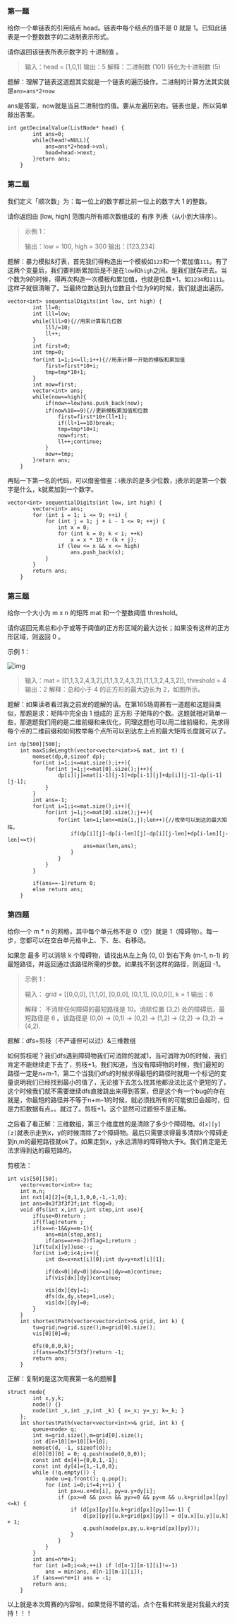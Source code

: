 ### 第一题

给你一个单链表的引用结点 head。链表中每个结点的值不是 0 就是 1。已知此链表是一个整数数字的二进制表示形式。

请你返回该链表所表示数字的 十进制值 。

> 输入：head = [1,0,1]
> 输出：5
> 解释：二进制数 (101) 转化为十进制数 (5)

题解：理解了链表这道题其实就是一个链表的遍历操作。二进制的计算方法其实就是`ans=ans*2+now`

ans是答案，now就是当且二进制位的值。要从左遍历到右。链表也是，所以简单敲出答案。

```
int getDecimalValue(ListNode* head) {
        int ans=0;
        while(head!=NULL){
            ans=ans*2+head->val;
            head=head->next;
        }return ans;
    }
```

### 第二题

我们定义「顺次数」为：每一位上的数字都比前一位上的数字大 1 的整数。

请你返回由 [low, high] 范围内所有顺次数组成的 有序 列表（从小到大排序）。

> 示例 1：
>
> 输出：low = 100, high = 300
> 输出：[123,234]

题解：暴力模拟&打表，首先我们得构造出一个模板如`123`和一个累加值`111`。有了这两个变量后，我们要判断累加后是不是在`low`和`high`之间。是我们就存进去。当个数为9的时候，得再次构造一次模板和累加值，也就是位数+1，如`1234`和`1111`。这样子就很清晰了。当最终位数达到九位数且个位为9的时候，我们就退出遍历。

```
vector<int> sequentialDigits(int low, int high) {
        int ll=0;
        int lll=low;
        while(lll>0){//用来计算有几位数
            lll/=10;
            ll++;
        }
        int first=0;
        int tmp=0;
        for(int i=1;i<=ll;i++){//用来计算一开始的模板和累加值
            first=first*10+i;
            tmp=tmp*10+1;
        }
        int now=first;
        vector<int> ans;
        while(now<=high){
            if(now>=low)ans.push_back(now);
            if(now%10==9){//更新模板累加值和位数
                first=first*10+(ll+1);
                if(ll+1==10)break;
                tmp=tmp*10+1;
                now=first;
                ll++;continue;
            }
            now+=tmp;
        }return ans;
    }
```

再贴一下第一名的代码，可以借鉴借鉴：i表示的是多少位数，j表示的是第一个数字是什么，k就累加到一个数字。

```
vector<int> sequentialDigits(int low, int high) {
        vector<int> ans;
        for (int i = 1; i <= 9; ++i) {
            for (int j = 1; j + i - 1 <= 9; ++j) {
                int x = 0;
                for (int k = 0; k < i; ++k)
                    x = x * 10 + (k + j);
                if (low <= x && x <= high)
                    ans.push_back(x);
            }
        }
        return ans;
    }
```



### 第三题

给你一个大小为 m x n 的矩阵 mat 和一个整数阈值 threshold。

请你返回元素总和小于或等于阈值的正方形区域的最大边长；如果没有这样的正方形区域，则返回 0 。


示例 1：

![img](https://assets.leetcode-cn.com/aliyun-lc-upload/uploads/2019/12/15/e1.png)

> 输入：mat = [[1,1,3,2,4,3,2],[1,1,3,2,4,3,2],[1,1,3,2,4,3,2]], threshold = 4
> 输出：2
> 解释：总和小于 4 的正方形的最大边长为 2，如图所示。

题解：如果读者看过我之前发的题解的话。在第165场周赛有一道题和这题目类似，那题是求：矩阵中完全由 1 组成的 正方形 子矩阵的个数。这题就相对简单一些，那道题我们用的是二维前缀和来优化，同理这题也可以用二维前缀和，先求得每个点的二维前缀和如何枚举每个点所可以到达左上点的最大矩阵长度就可以了。

```
int dp[500][500];
    int maxSideLength(vector<vector<int>>& mat, int t) {
        memset(dp,0,sizeof dp);
        for(int i=1;i<=mat.size();i++){
            for(int j=1;j<=mat[0].size();j++){
                dp[i][j]=mat[i-1][j-1]+dp[i-1][j]+dp[i][j-1]-dp[i-1][j-1];
            }
        }
        int ans=-1; 
        for(int i=1;i<=mat.size();i++){
            for(int j=1;j<=mat[0].size();j++){ 
                for(int len=1;len<=min(i,j);len++){//枚举可以到达的最大矩阵。
                    if(dp[i][j]-dp[i-len][j]-dp[i][j-len]+dp[i-len][j-len]<=t){
                        ans=max(len,ans);
                    }
                }
            }
        }
       
        if(ans==-1)return 0;
        else return ans;
    }
```

### 第四题

给你一个 m * n 的网格，其中每个单元格不是 0（空）就是 1（障碍物）。每一步，您都可以在空白单元格中上、下、左、右移动。

如果您 最多 可以消除 k 个障碍物，请找出从左上角 (0, 0) 到右下角 (m-1, n-1) 的最短路径，并返回通过该路径所需的步数。如果找不到这样的路径，则返回 -1。

> 示例 1：
>
> 输入： 
> grid = 
> [[0,0,0],
>  [1,1,0],
>  [0,0,0],
>  [0,1,1],
>  [0,0,0]], 
> k = 1
> 输出：6
>
> 解释：
> 不消除任何障碍的最短路径是 10。消除位置 (3,2) 处的障碍后，最短路径是 6 。该路径是 (0,0) -> (0,1) -> (0,2) -> (1,2) -> (2,2) -> (3,2) -> (4,2).

题解：dfs+剪枝（不严谨但可以过）&三维数组

如何剪枝呢？我们dfs遇到障碍物我们可消除的就减1，当可消除为0的时候，我们肯定不能继续走下去了，剪枝+1。我们知道，当没有障碍物的时候，我们最短的路径一定是n+m-1，第二个当我们dfs的时候求得最短的路径时就用一个标记的变量说明我们已经找到最小的值了，无论接下去怎么找其他都没法比这个更短的了，这个时候我们就不需要继续dfs直接跳出来得到答案，但是这个有一个bug的存在就是，你最短的路径并不等于n+m-1的时候，就必须找所有的可能依旧会超时，但是力扣数据有点。。就过了。剪枝+1。这个显然可过题但不是正解。

之后看了看正解：三维数组，第三个维度放的是清除了多少个障碍物。`d[x][y][z]`就表示走到x，y的时候清除了z个障碍物。最后只需要求得最多清除k个障碍走到n,m的最短路径就ok了。如果走到x，y永远清除的障碍物大于k。我们肯定是无法求得到达的最短路的。

剪枝法：

```
int vis[50][50];
    vector<vector<int>> tu;
    int m,n;
    int nxt[4][2]={0,1,1,0,0,-1,-1,0};
    int ans=0x3f3f3f3f;int flag=0;
    void dfs(int x,int y,int step,int use){
        if(use<0)return ;
        if(flag)return ;
        if(x==n-1&&y==m-1){
            ans=min(step,ans);
            if(ans==n+m-2)flag=1;return ;
        }if(tu[x][y])use--;
        for(int i=0;i<4;i++){
            int dx=x+nxt[i][0];int dy=y+nxt[i][1];
            
            if(dx<0||dy<0||dx>=n||dy>=m)continue;
            if(vis[dx][dy])continue;
            
            vis[dx][dy]=1;
            dfs(dx,dy,step+1,use);
            vis[dx][dy]=0;
        }
    }
    int shortestPath(vector<vector<int>>& grid, int k) {
        tu=grid;n=grid.size();m=grid[0].size();
        vis[0][0]=0;
        
        dfs(0,0,0,k);
        if(ans==0x3f3f3f3f)return -1;
        return ans;
    }
```

正解：复制的是这次周赛第一名的题解🤭

```
struct node{
        int x,y,k;
        node() {}
        node(int _x,int _y,int _k) { x=_x; y=_y; k=_k; }
    };
    int shortestPath(vector<vector<int>>& grid, int k) {
        queue<node> q;
        int n=grid.size(),m=grid[0].size();
        int d[n+10][m+10][k+10];
        memset(d, -1, sizeof(d));
        d[0][0][0] = 0; q.push(node(0,0,0));
        const int dx[4]={0,0,1,-1};
        const int dy[4]={1,-1,0,0};
        while (!q.empty()) {
            node u=q.front(); q.pop();
            for (int i=0;i!=4;++i) {
                int px=u.x+dx[i], py=u.y+dy[i];
                if (px>=0 && px<n && py>=0 && py<m && u.k+grid[px][py]<=k) {
                    if (d[px][py][u.k+grid[px][py]]==-1) {
                        d[px][py][u.k+grid[px][py]] = d[u.x][u.y][u.k] + 1;
                        q.push(node(px,py,u.k+grid[px][py]));
                    }
                }
            }
        }
        int ans=n*m+1;
        for (int i=0;i<=k;++i) if (d[n-1][m-1][i]!=-1)
            ans = min(ans, d[n-1][m-1][i]);
        if (ans==n*m+1) ans = -1;
        return ans;
    }
```

以上就是本次周赛的内容啦，如果觉得不错的话，点个在看和转发是对我最大的支持！！！


